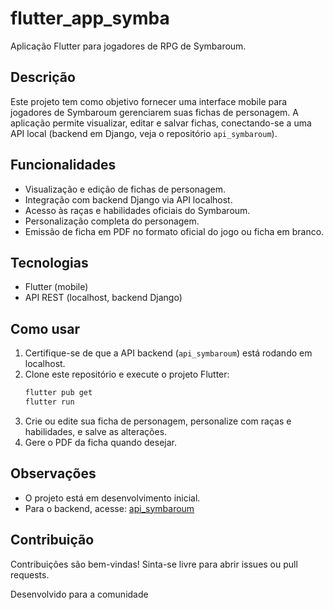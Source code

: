 # flutter_app_symba

Aplicação Flutter para jogadores de RPG de Symbaroum.

## Descrição

Este projeto tem como objetivo fornecer uma interface mobile para jogadores de Symbaroum gerenciarem suas fichas de personagem. A aplicação permite visualizar, editar e salvar fichas, conectando-se a uma API local (backend em Django, veja o repositório `api_symbaroum`).

## Funcionalidades

- Visualização e edição de fichas de personagem.
- Integração com backend Django via API localhost.
- Acesso às raças e habilidades oficiais do Symbaroum.
- Personalização completa do personagem.
- Emissão de ficha em PDF no formato oficial do jogo ou ficha em branco.

## Tecnologias

- Flutter (mobile)
- API REST (localhost, backend Django)

## Como usar

1. Certifique-se de que a API backend (`api_symbaroum`) está rodando em localhost.
2. Clone este repositório e execute o projeto Flutter:
   ```sh
   flutter pub get
   flutter run
   ```
3. Crie ou edite sua ficha de personagem, personalize com raças e habilidades, e salve as alterações.
4. Gere o PDF da ficha quando desejar.

## Observações

- O projeto está em desenvolvimento inicial.
- Para o backend, acesse: [api_symbaroum](https://github.com/RaulMigSN/api_symbaroum)

## Contribuição

Contribuições são bem-vindas! Sinta-se livre para abrir issues ou pull requests.

Desenvolvido para a comunidade